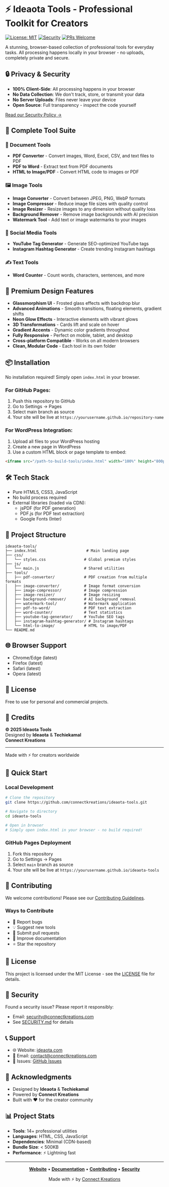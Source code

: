# ⚡ Ideaota Tools - Professional Toolkit for Creators

[![License: MIT](https://img.shields.io/badge/License-MIT-blue.svg)](LICENSE)
[![Security](https://img.shields.io/badge/Security-Client--Side-green.svg)](SECURITY.md)
[![PRs Welcome](https://img.shields.io/badge/PRs-welcome-brightgreen.svg)](CONTRIBUTING.md)

A stunning, browser-based collection of professional tools for everyday tasks. All processing happens locally in your browser - no uploads, completely private and secure.

## 🔒 Privacy & Security

- **100% Client-Side**: All processing happens in your browser
- **No Data Collection**: We don't track, store, or transmit your data
- **No Server Uploads**: Files never leave your device
- **Open Source**: Full transparency - inspect the code yourself

[Read our Security Policy →](SECURITY.md)

## 🚀 Complete Tool Suite

### 📄 Document Tools
- **PDF Converter** - Convert images, Word, Excel, CSV, and text files to PDF
- **PDF to Word** - Extract text from PDF documents
- **HTML to Image/PDF** - Convert HTML code to images or PDF

### 🖼️ Image Tools
- **Image Converter** - Convert between JPEG, PNG, WebP formats
- **Image Compressor** - Reduce image file sizes with quality control
- **Image Resizer** - Resize images to any dimension without quality loss
- **Background Remover** - Remove image backgrounds with AI precision
- **Watermark Tool** - Add text or image watermarks to your images

### 📱 Social Media Tools
- **YouTube Tag Generator** - Generate SEO-optimized YouTube tags
- **Instagram Hashtag Generator** - Create trending Instagram hashtags

### ✍️ Text Tools
- **Word Counter** - Count words, characters, sentences, and more

## 🎨 Premium Design Features

- **Glassmorphism UI** - Frosted glass effects with backdrop blur
- **Advanced Animations** - Smooth transitions, floating elements, gradient shifts
- **Neon Glow Effects** - Interactive elements with vibrant glows
- **3D Transformations** - Cards lift and scale on hover
- **Gradient Accents** - Dynamic color gradients throughout
- **Fully Responsive** - Perfect on mobile, tablet, and desktop
- **Cross-platform Compatible** - Works on all modern browsers
- **Clean, Modular Code** - Each tool in its own folder

## 📦 Installation

No installation required! Simply open `index.html` in your browser.

### For GitHub Pages:

1. Push this repository to GitHub
2. Go to Settings → Pages
3. Select main branch as source
4. Your site will be live at `https://yourusername.github.io/repository-name`

### For WordPress Integration:

1. Upload all files to your WordPress hosting
2. Create a new page in WordPress
3. Use a custom HTML block or page template to embed:
```html
<iframe src="/path-to-build-tools/index.html" width="100%" height="800px" frameborder="0"></iframe>
```

## 🛠️ Tech Stack

- Pure HTML5, CSS3, JavaScript
- No build process required
- External libraries (loaded via CDN):
  - jsPDF (for PDF generation)
  - PDF.js (for PDF text extraction)
  - Google Fonts (Inter)

## 📁 Project Structure

```
ideaota-tools/
├── index.html                      # Main landing page
├── css/
│   └── styles.css                 # Global premium styles
├── js/
│   └── main.js                    # Shared utilities
├── tools/
│   ├── pdf-converter/             # PDF creation from multiple formats
│   ├── image-converter/           # Image format conversion
│   ├── image-compressor/          # Image compression
│   ├── image-resizer/             # Image resizing
│   ├── background-remover/        # AI background removal
│   ├── watermark-tool/            # Watermark application
│   ├── pdf-to-word/               # PDF text extraction
│   ├── word-counter/              # Text statistics
│   ├── youtube-tag-generator/     # YouTube SEO tags
│   ├── instagram-hashtag-generator/ # Instagram hashtags
│   └── html-to-image/             # HTML to image/PDF
└── README.md
```

## 🌐 Browser Support

- Chrome/Edge (latest)
- Firefox (latest)
- Safari (latest)
- Opera (latest)

## 📄 License

Free to use for personal and commercial projects.

## 👥 Credits

**© 2025 Ideaota Tools**  
Designed by **Ideaota** & **Techiekamal**  
**Connect Kreations**

---

Made with ⚡ for creators worldwide


## 🚀 Quick Start

### Local Development
```bash
# Clone the repository
git clone https://github.com/connectkreations/ideaota-tools.git

# Navigate to directory
cd ideaota-tools

# Open in browser
# Simply open index.html in your browser - no build required!
```

### GitHub Pages Deployment
1. Fork this repository
2. Go to Settings → Pages
3. Select `main` branch as source
4. Your site will be live at `https://yourusername.github.io/ideaota-tools`

## 🤝 Contributing

We welcome contributions! Please see our [Contributing Guidelines](CONTRIBUTING.md).

### Ways to Contribute
- 🐛 Report bugs
- 💡 Suggest new tools
- 🔧 Submit pull requests
- 📖 Improve documentation
- ⭐ Star the repository

## 📄 License

This project is licensed under the MIT License - see the [LICENSE](LICENSE) file for details.

## 🔐 Security

Found a security issue? Please report it responsibly:
- Email: security@connectkreations.com
- See [SECURITY.md](SECURITY.md) for details

## 📞 Support

- 🌐 Website: [ideaota.com](https://ideaota.com)
- 📧 Email: contact@connectkreations.com
- 💬 Issues: [GitHub Issues](https://github.com/connectkreations/ideaota-tools/issues)

## 🌟 Acknowledgments

- Designed by **Ideaota** & **Techiekamal**
- Powered by **Connect Kreations**
- Built with ❤️ for the creator community

## 📊 Project Stats

- **Tools**: 14+ professional utilities
- **Languages**: HTML, CSS, JavaScript
- **Dependencies**: Minimal (CDN-based)
- **Bundle Size**: < 500KB
- **Performance**: ⚡ Lightning fast

---

<div align="center">

**[Website](https://tools.ideaota.com)** • **[Documentation](README.md)** • **[Contributing](CONTRIBUTING.md)** • **[Security](SECURITY.md)**

Made with ⚡ by [Connect Kreations](https://connectkreations.com)

</div>
